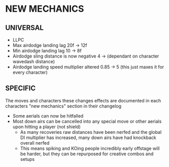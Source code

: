 # NEW MECHANICS

## UNIVERSAL

- LLPC
- Max airdodge landing lag 20f -> 12f
- Min airdodge landing lag 10 -> 8f
- Airdodge sling distance is now negative 4 -> (dependant on character wavedash distance)
- Airdodge landing speed multiplier altered 0.85 -> 5 (this just maxes it for every character)

## SPECIFIC

The moves and characters these changes effects are documented in each characters "new mechanics" section in their changelog

- Some aerials can now be hitfalled
- Most down airs can be cancelled into any special move or other aerials upon hitting a player (not shield)
    - As many recoveries raw distances have been nerfed and the global DI multiplier has increased, many down airs have had knockback overall nerfed
    - This means spiking and KOing people incredibly early offstage will be harder, but they can be repurposed for creative combos and setups
